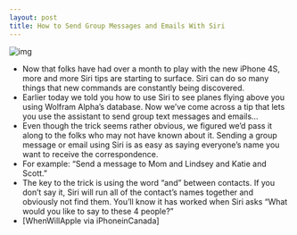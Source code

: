 ```yaml
---
layout: post
title: How to Send Group Messages and Emails With Siri
---
```

![img](http://media.idownloadblog.com/wp-content/uploads/2011/11/siri-group-message.jpg)
* Now that folks have had over a month to play with the new iPhone 4S, more and more Siri tips are starting to surface. Siri can do so many things that new commands are constantly being discovered.
* Earlier today we told you how to use Siri to see planes flying above you using Wolfram Alpha’s database. Now we’ve come across a tip that lets you use the assistant to send group text messages and emails…
* Even though the trick seems rather obvious, we figured we’d pass it along to the folks who may not have known about it. Sending a group message or email using Siri is as easy as saying everyone’s name you want to receive the correspondence.
* For example: “Send a message to Mom and Lindsey and Katie and Scott.”
* The key to the trick is using the word “and” between contacts. If you don’t say it, Siri will run all of the contact’s names together and obviously not find them. You’ll know it has worked when Siri asks “What would you like to say to these 4 people?”
* [WhenWillApple via iPhoneinCanada]

